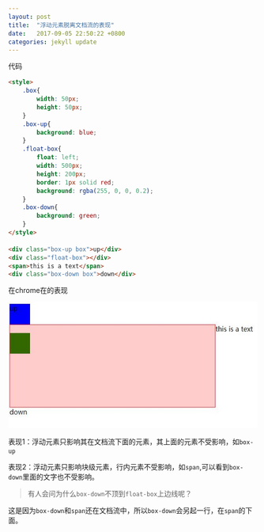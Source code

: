 ```yaml
---
layout: post
title:  "浮动元素脱离文档流的表现"
date:   2017-09-05 22:50:22 +0800
categories: jekyll update
---
```


代码

```html
<style>
    .box{
        width: 50px;
        height: 50px;
    }
    .box-up{
        background: blue;
    }
    .float-box{
        float: left;
        width: 500px;
        height: 200px;
        border: 1px solid red;
        background: rgba(255, 0, 0, 0.2);
    }
    .box-down{
        background: green;
    }
</style>

<div class="box-up box">up</div>
<div class="float-box"></div>
<span>this is a text</span>
<div class="box-down box">down</div>
```

在chrome在的表现

![](/assets/images/2017-09-05/float-layout.jpg)

表现1：浮动元素只影响其在文档流下面的元素，其上面的元素不受影响，如`box-up`

表现2：浮动元素只影响块级元素，行内元素不受影响，如`span`,可以看到`box-down`里面的文字也不受影响。

>有人会问为什么`box-down`不顶到`float-box`上边线呢？

这是因为`box-down`和`span`还在文档流中，所以`box-down`会另起一行，在`span`的下面。